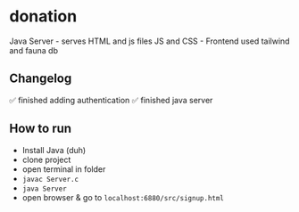 # donation
Java Server - serves HTML and js files
JS and CSS - Frontend
used tailwind and fauna db

## Changelog
✅ finished adding authentication
✅ finished java server


## How to run
- Install Java (duh)
- clone project
- open terminal in folder
- `javac Server.c`
- `java Server`
- open browser & go to `localhost:6880/src/signup.html`

